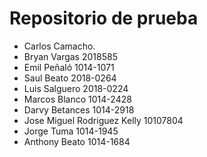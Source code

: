 # Repositorio de prueba

- Carlos Camacho.
- Bryan Vargas 2018585
- Emil Peñaló 1014-1071
- Saul Beato 2018-0264
- Luis Salguero 2018-0224
- Marcos Blanco 1014-2428
- Darvy Betances 1014-2918
- Jose Miguel Rodriguez Kelly 10107804
- Jorge Tuma 1014-1945 
- Anthony Beato 1014-1684